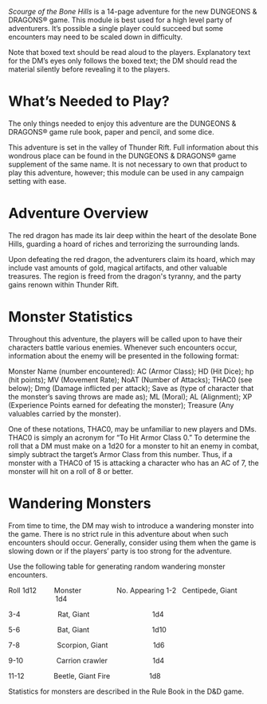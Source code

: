 _Scourge of the Bone Hills_ is a 14-page adventure for the new DUNGEONS & DRAGONS® game. This module is best used for a high level party of adventurers. It’s possible a single player could succeed but some encounters may need to be scaled down in difficulty.

Note that boxed text should be read aloud to the players. Explanatory text for the DM’s eyes only follows the boxed text; the DM should read the material silently before revealing it to the players.

# What’s Needed to Play?

The only things needed to enjoy this adventure are the DUNGEONS & DRAGONS® game rule book, paper and pencil, and some dice.

This adventure is set in the valley of Thunder Rift. Full information about this wondrous place can be found in the DUNGEONS & DRAGONS® game supplement of the same name. It is not necessary to own that product to play this adventure, however; this module can be used in any campaign setting with ease.

# Adventure Overview

The red dragon has made its lair deep within the heart of the desolate Bone Hills, guarding a hoard of riches and terrorizing the surrounding lands.

Upon defeating the red dragon, the adventurers claim its hoard, which may include vast amounts of gold, magical artifacts, and other valuable treasures. The region is freed from the dragon's tyranny, and the party gains renown within Thunder Rift.

# Monster Statistics

Throughout this adventure, the players will be called upon to have their characters battle various enemies. Whenever such encounters occur, information about the enemy will be presented in the following format:

  

Monster Name (number encountered): AC (Armor Class); HD (Hit Dice); hp (hit points); MV (Movement Rate); NoAT (Number of Attacks); THAC0 (see below); Dmg (Damage inflicted per attack); Save as (type of character that the monster’s saving throws are made as); ML (Moral); AL (Alignment); XP (Experience Points earned for defeating the monster); Treasure (Any valuables carried by the monster).

One of these notations, THAC0, may be unfamiliar to new players and DMs. THAC0 is simply an acronym for “To Hit Armor Class 0.” To determine the roll that a DM must make on a 1d20 for a monster to hit an enemy in combat, simply subtract the target’s Armor Class from this number. Thus, if a monster with a THAC0 of 15 is attacking a character who has an AC of 7, the monster will hit on a roll of 8 or better.

# Wandering Monsters

From time to time, the DM may wish to introduce a wandering monster into the game. There is no strict rule in this adventure about when such encounters should occur. Generally, consider using them when the game is slowing down or if the players’ party is too strong for the adventure.

Use the following table for generating random wandering monster encounters.

Roll 1d12         Monster                  No. Appearing 1-2   Centipede, Giant                                 1d4

3-4                   Rat, Giant                                1d4

5-6                   Bat, Giant                                1d10

7-8                   Scorpion, Giant                       1d6

9-10                 Carrion crawler                       1d4

11-12               Beetle, Giant Fire                    1d8

Statistics for monsters are described in the Rule Book in the D&D game.
